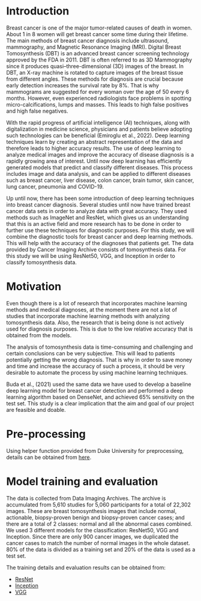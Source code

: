# Introduction

Breast cancer is one of the major tumor-related causes of death in women. About 1 in 8 women will get breast cancer some time during their lifetime. The main methods of breast cancer diagnosis include ultrasound, mammography, and Magnetic Resonance Imaging (MRI). Digital Breast Tomosynthesis (DBT) is an advanced breast cancer screening technology approved by the FDA in 2011. DBT is often referred to as 3D Mammography since it produces quasi–three-dimensional (3D) images of the breast. In DBT, an X-ray machine is rotated to capture images of the breast tissue from different angles. These methods for diagnosis are crucial because early detection increases the survival rate by 8%. That is why mammograms are suggested for every woman over the age of 50 every 6 months. However, even experienced radiologists face problems in spotting micro-calcifications, lumps and masses. This leads to high false positives and high false negatives.

With the rapid progress of artificial intelligence (AI) techniques, along with digitalization in medicine science, physicians and patients believe adopting such technologies can be beneficial (Emiroglu et al., 2022). Deep learning techniques learn by creating an abstract representation of the data and therefore leads to higher accuracy results. The use of deep learning to analyze medical images and improve the accuracy of disease diagnosis is a rapidly growing area of interest. Until now deep learning has efficiently generated models that predict and classify different diseases. This process includes image and data analysis, and can be applied to different diseases such as breast cancer, liver disease, colon cancer, brain tumor, skin cancer, lung cancer, pneumonia and COVID-19.

Up until now, there has been some introduction of deep learning techniques into breast cancer diagnosis. Several studies until now have trained breast cancer data sets in order to analyze data with great accuracy. They used methods such as ImageNet and ResNet, which gives us an understanding that this is an active field and more research has to be done in order to further use these techniques for diagnostic purposes.
For this study, we will combine the diagnostic tools for breast cancer and deep learning methods. This will help with the accuracy of the diagnoses that patients get. The data provided by Cancer Imaging Archive consists of tomosynthesis data. For this study we will be using ResNet50, VGG, and Inception in order to classify tomosynthesis data.

# Motivation

Even though there is a lot of research that incorporates machine learning methods and medical diagnoses, at the moment there are not a lot of studies that incorporate machine learning methods with analyzing tomosynthesis data. Also, the research that is being done is not actively used for diagnosis purposes. This is due to the low relative accuracy that is obtained from the models.

The analysis of tomosynthesis data is time-consuming and challenging and certain conclusions can be very subjective. This will lead to patients potentially getting the wrong diagnosis. That is why in order to save money and time and increase the accuracy of such a process, it should be very desirable to automate the process by using machine learning techniques.

Buda et al., (2021) used the same data we have used to develop a baseline deep learning model for breast cancer detection and performed a deep learning algorithm based on DenseNet, and achieved 65% sensitivity on the test set.
This study is a clear implication that the aim and goal of our project are feasible and doable.

# Pre-processing

Using helper function provided from Duke University for preprocessing, details can be obtained from [here](https://github.com/ChloeZhou1997/BreastCancerCNN/blob/main/Preprocessing.ipynb).

# Model training and evaluation

The data is collected from Data Imaging Archives. The archive is accumulated from 5,610 studies for 5,060 participants for a total of 22,302 images. These are breast tomosynthesis images that include normal, actionable, biopsy-proven benign and biopsy-proven cancer cases; and there are a total of 2 classes: normal and all the abnormal cases combined. We used 3 different models for the classification: ResNet50, VGG and Inception. Since there are only 900 cancer images, we duplicated the cancer cases to match the number of normal images in the whole dataset. 80% of the data is divided as a training set and 20% of the data is used as a test set.

The training details and evaluation results can be obtained from:
- [ResNet](https://github.com/ChloeZhou1997/BreastCancerCNN/blob/main/Breast_Cancer_Detection_Project_ResNet.ipynb)
- [Inception](https://github.com/ChloeZhou1997/BreastCancerCNN/blob/main/Breast_Cancer_Classfication_inception.ipynb)
- [VGG](https://github.com/ChloeZhou1997/BreastCancerCNN/blob/main/Breast_Cancer_Classfication_VGG_v1.ipynb)
